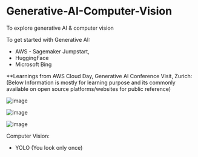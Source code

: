 # Generative-AI-Computer-Vision
To explore generative AI &amp; computer vision


To get started with Generative AI:
- AWS - Sagemaker Jumpstart,
- HuggingFace
- Microsoft Bing

**Learnings from AWS Cloud Day, Generative AI Conference Visit, Zurich:
(Below Information is mostly for learning purpose and its commonly available on open source platforms/websites for public reference)


![image](https://github.com/vivekanandpkr/Generative-AI-Computer-Vision/assets/21027388/39c62994-9ac7-4158-83ce-c39f490bd87b)


![image](https://github.com/vivekanandpkr/Generative-AI-Computer-Vision/assets/21027388/300b0b49-58eb-45d8-9738-cdbd153a402d)


![image](https://github.com/vivekanandpkr/Generative-AI-Computer-Vision/assets/21027388/35b56e5e-1c4d-4f5f-85ca-2cdee6c2f0b5)


Computer Vision: 
- YOLO (You look only once)

